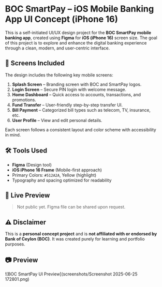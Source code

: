 
# BOC SmartPay – iOS Mobile Banking App UI Concept (iPhone 16)

This is a self-initiated UI/UX design project for the **BOC SmartPay mobile banking app**, created using **Figma** for **iOS (iPhone 16)** screen size. The goal of this project is to explore and enhance the digital banking experience through a clean, modern, and user-centric interface.

## 📱 Screens Included

The design includes the following key mobile screens:

1. **Splash Screen** – Branding screen with BOC and SmartPay logos.
2. **Login Screen** – Secure PIN login with welcome message.
3. **Home Dashboard** – Quick access to accounts, transactions, and promotions.
4. **Fund Transfer** – User-friendly step-by-step transfer UI.
5. **Bill Payment** – Categorized bill types such as telecom, TV, insurance, etc.
6. **User Profile** – View and edit personal details.

Each screen follows a consistent layout and color scheme with accessibility in mind.

## 🛠 Tools Used

- **Figma** (Design tool)
- **iOS iPhone 16 Frame** (Mobile-first approach)
- Primary Colors: `#512A2A`, Yellow (highlight)
- Typography and spacing optimized for readability

## 🔗 Live Preview

> Not public yet. Figma file can be shared upon request.

## ⚠️ Disclaimer

This is a **personal concept project** and is **not affiliated with or endorsed by Bank of Ceylon (BOC)**. It was created purely for learning and portfolio purposes.

## 📷 Preview

![BOC SmartPay UI Preview](screenshots/Screenshot 2025-06-25 172801.png)

